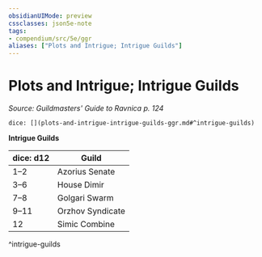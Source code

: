 ```yaml
---
obsidianUIMode: preview
cssclasses: json5e-note
tags:
- compendium/src/5e/ggr
aliases: ["Plots and Intrigue; Intrigue Guilds"]
---
```

# Plots and Intrigue; Intrigue Guilds
*Source: Guildmasters' Guide to Ravnica p. 124* 

`dice: [](plots-and-intrigue-intrigue-guilds-ggr.md#^intrigue-guilds)`

**Intrigue Guilds**

| dice: d12 | Guild |
|-----------|-------|
| 1–2 | Azorius Senate |
| 3–6 | House Dimir |
| 7–8 | Golgari Swarm |
| 9–11 | Orzhov Syndicate |
| 12 | Simic Combine |
^intrigue-guilds